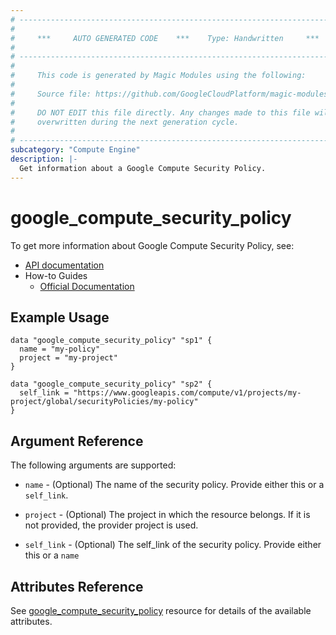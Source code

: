 ```yaml
---
# ----------------------------------------------------------------------------
#
#     ***     AUTO GENERATED CODE    ***    Type: Handwritten     ***
#
# ----------------------------------------------------------------------------
#
#     This code is generated by Magic Modules using the following:
#
#     Source file: https://github.com/GoogleCloudPlatform/magic-modules/tree/main/mmv1/third_party/terraform/website/docs/d/compute_security_policy.html.markdown
#
#     DO NOT EDIT this file directly. Any changes made to this file will be
#     overwritten during the next generation cycle.
#
# ----------------------------------------------------------------------------
subcategory: "Compute Engine"
description: |-
  Get information about a Google Compute Security Policy.
---
```


# google_compute_security_policy

To get more information about Google Compute Security Policy, see:

* [API documentation](https://cloud.google.com/compute/docs/reference/rest/beta/securityPolicies)
* How-to Guides
    * [Official Documentation](https://cloud.google.com/armor/docs/configure-security-policies)

## Example Usage

```hcl
data "google_compute_security_policy" "sp1" {
  name = "my-policy"
  project = "my-project"
}

data "google_compute_security_policy" "sp2" {
  self_link = "https://www.googleapis.com/compute/v1/projects/my-project/global/securityPolicies/my-policy"
}
```

## Argument Reference

The following arguments are supported:

* `name` - (Optional) The name of the security policy. Provide either this or a `self_link`.

* `project` - (Optional) The project in which the resource belongs. If it is not provided, the provider project is used.

* `self_link` - (Optional) The self_link of the security policy. Provide either this or a `name`

## Attributes Reference

See [google_compute_security_policy](https://registry.terraform.io/providers/hashicorp/google/latest/docs/resources/compute_security_policy) resource for details of the available attributes.
